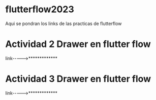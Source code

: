 # flutterflow2023
Aqui se pondran los links de las practicas de flutterflow

# Actividad 2 Drawer en flutter flow
link----->*************

# Actividad 3 Drawer en flutter flow
link----->*************
